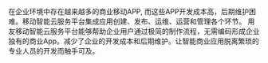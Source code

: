 在企业环境中存在越来越多的商业移动APP, 而这些APP开发成本高，后期维护困难。移动智能云服务平台集成应用创建、发布、运维、运营和管理各个环节。 用友移动智能云服务平台能够帮助企业用户通过极简的制作流程，无需编码形成企业独有的商业App。减少了企业的开发成本和后期维护。让智能商业应用脱离繁琐的专业人员的开发而触手可及。
